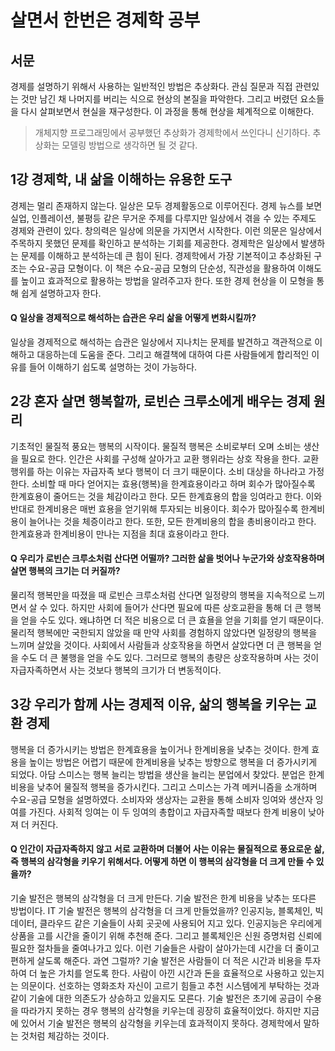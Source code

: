 # 살면서 한번은 경제학 공부

## 서문

경제를 설명하기 위해서 사용하는 일반적인 방법은 추상화다. 관심 질문과 직접 관련있는 것만 남긴 채 나머지를 버리는 식으로 현상의 본질을 파악한다. 그리고 버렸던 요소들을 다시 살펴보면서 현실을 재구성한다. 이 과정을 통해 현상을 체계적으로 이해한다.

> 개체지향 프로그래밍에서 공부했던 추상화가 경제학에서 쓰인다니 신기하다. 추상화는 모델링 방법으로 생각하면 될 것 같다.

## 1강 경제학, 내 삶을 이해하는 유용한 도구

경제는 멀리 존재하지 않는다. 일상은 모두 경제활동으로 이루어진다. 경제 뉴스를 보면 실업, 인플레이션, 불평등 같은 무거운 주제를 다루지만 일상에서 겪을 수 있는 주제도 경제와 관련이 있다. 창의력은 일상에 의문을 가지면서 시작한다. 이런 의문은 일상에서 주목하지 못했던 문제를 확인하고 분석하는 기회를 제공한다. 경제학은 일상에서 발생하는 문제를 이해하고 분석하는데 큰 힘이 된다. 경제학에서 가장 기본적이고 추상화된 구조는 수요-공급 모형이다. 이 책은 수요-공급 모형의 단순성, 직관성을 활용하여 이해도를 높이고 효과적으로 활용하는 방법을 알려주고자 한다.  또한 경제 현상을 이 모형을 통해 쉽게 설명하고자 한다. 

#### Q 일상을 경제적으로 해석하는 습관은 우리 삶을 어떻게 변화시킬까?

일상을 경제적으로 해석하는 습관은 일상에서 지나치는 문제를 발견하고 객관적으로 이해하고 대응하는데 도움을 준다. 그리고 해결책에   대하여 다른 사람들에게 합리적인 이유를 들어 이해하기 쉽도록 설명하는 것이 가능하다.

## 2강 혼자 살면 행복할까, 로빈슨 크루소에게 배우는 경제 원리

기초적인 물질적 풍요는 행복의 시작이다.  물질적 행복은 소비로부터 오며 소비는 생산을 필요로 한다. 인간은 사회를 구성해 살아가고 교환 행위라는 상호 작용을 한다. 교환 행위를 하는 이유는 자급자족 보다 행복이 더 크기 때문이다. 소비 대상을 하나라고 가정한다. 소비할 때 마다 얻어지는 효용(행복)을 한계효용이라고 하며 회수가 많아질수록 한계효용이 줄어드는 것을 체감이라고 한다. 모든 한계효용의 합을 잉여라고 한다. 이와 반대로 한계비용은 매번 효용을 얻기위해 투자되는 비용이다. 회수가 많아질수록 한계비용이 늘어나는 것을 체증이라고 한다. 또한, 모든 한계비용의 합을 총비용이라고 한다. 한계효용과 한계비용이 만나는 지점을 최대 효용이라고 한다.

#### Q 우리가 로빈슨 크루소처럼 산다면 어떨까? 그러한 삶을 벗어나 누군가와 상호작용하며 살면 행복의 크기는 더 커질까?

물리적 행복만을 따졌을 때 로빈슨 크루소처럼 산다면 일정량의 행복을 지속적으로 느끼면서 살 수 있다. 하지만 사회에 들어가 산다면 필요에 따른 상호교환을 통해 더 큰 행복을 얻을 수도 있다. 왜냐하면 더 적은 비용으로 더 큰 효욜을 얻을 기회를 얻기 때문이다. 물리적 행복에만 국한되지 않았을 때 만약 사회를 경험하지 않았다면 일정량의 행복을 느끼며 살았을 것이다. 사회에서 사람들과 상호작용을 하면서 살았다면 더 큰 행복을 얻을 수도 더 큰 불행을 얻을 수도 있다. 그러므로 행복의 총량은 상호작용하며 사는 것이 자급자족하면서 사는 것보다 행복의 크기가 더 변동적이다.       

## 3강 우리가 함께 사는 경제적 이유, 삶의 행복을 키우는 교환 경제

행복을 더 증가시키는 방법은 한계효용을 높이거나 한계비용을 낮추는 것이다. 한계 효용을 높이는 방법은 어렵기 때문에 한계비용을 낮추는 방향으로 행복을 더 증가시키게 되었다. 아담 스미스는 행복 늘리는 방법을 생산을 늘리는 분업에서 찾았다. 분업은 한계 비용을 낮추어 물질적 행복을 증가시킨다. 그리고 스미스는 가격 메커니즘을 소개하며 수요-공급 모형을 설명하였다. 소비자와 생상자는 교환을 통해 소비자 잉여와 생산자 잉여를 가진다. 사회적 잉여는 이 두 잉여의 총합이고 자급자족할 때보다 한계 비용이 낮아져 더 커진다.

#### Q 인간이 자급자족하지 않고 서로 교환하며 더불어 사는 이유는 물질적으로 풍요로운 삶, 즉 행복의 삼각형을 키우기 위해서다. 어떻게 하면 이 행복의 삼각형을 더 크게 만들 수 있을까?

 기술 발전은 행복의 삼각형을 더 크게 만든다. 기술 발전은 한계 비용을 낮추는 또다른 방법이다. IT 기술 발전은 행복의 삼각형을 더 크게 만들었을까? 인공지능, 블록체인, 빅데이터, 클라우드 같은 기술들이 사회 곳곳에 사용되어 지고 있다. 인공지능은 우리에게 상품을 고를 시간을 줄이기 위해 추천해 준다. 그리고 블록체인은 신원 증명처럼 신뢰에 필요한 절차들을 줄여나가고 있다. 이런 기술들은 사람이 살아가는데 시간을 더 줄이고 편하게 살도록 해준다. 과연 그럴까? 기술 발전은 사람들이 더 적은 시간과 비용을 투자하여 더 높은 가치를 얻도록 한다. 사람이 아낀 시간과 돈을 효율적으로 사용하고 있는지는 의문이다. 선호하는 영화조차 자신이 고르기 힘들고 추천 시스템에게 부탁하는 것과 같이 기술에 대한 의존도가 상승하고 있을지도 모른다. 기술 발전은 초기에 공급이 수용을 따라가지 못하는 경우 행복의 삼각형을 키우는데 굉장히 효율적이었다. 하지만 지금에 있어서 기술 발전은 행복의 삼각형을 키우는데 효과적이지 못하다. 경제학에서 말하는 것처럼 체감하는 것이다.
